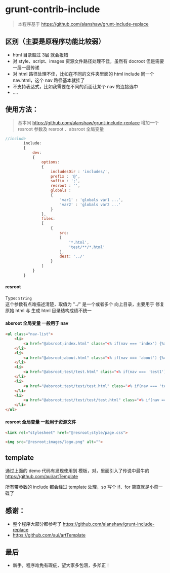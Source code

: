 grunt-contrib-include
=========================



> 本程序基于 https://github.com/alanshaw/grunt-include-replace

## 区别（主要是原程序功能比较弱）

*  html 目录超过 3层 就会报错
*  对 style、script、images 资源文件路径处理不佳，虽然有 docroot 但是需要一层一层传递
*  对 html 路径处理不佳，比如在不同的文件夹里面的 html include 同一个 nav.html，这个 nav 路径基本就挂了
*  不支持表达式，比如我需要在不同的页面让某个 nav 的连接选中
*  ....


## 使用方法：
> 基本同 https://github.com/alanshaw/grunt-include-replace
> 增加一个 resroot 参数及 resroot 、absroot 全局变量
```js
//include
        include: 
        {
            dev: 
            {
                options: 
                {
                    includesDir : 'includes/',
                    prefix : '@',
                    suffix : ';',
                    resroot : '',
                    globals : 
                    {
                        'var1' : 'globals var1 ...',
                        'var2' : 'globals var2 ...'
                    }
                },
                files: 
                [
                    {
                        src: 
                        [
                            '*.html', 
                            'test/**/*.html'
                        ],
                        dest: '../'
                    }
                ]
            }
        }
```

#### resroot
Type: `String`  
这个参数有点难描述清楚，取值为 "../" 是一个或者多个 向上目录，主要用于 修复 原始 html 与 生成 html 目录结构成绩不统一

#### absroot 全局变量 一般用于 nav
```html
<ul class="nav-list">
    <li>
		<a href="@absroot;index.html" class="<% if(nav === 'index') {%> current <% } %>">index</a>
	</li>
	<li>
		<a href="@absroot;about.html" class="<% if(nav === 'about') {%> current <% } %>">about</a>
	</li>
	<li>
		<a href="@absroot;test/test.html" class="<% if(nav === 'test1') {%> current <% } %>">test1</a>
	</li>
	<li>
		<a href="@absroot;test/test/test.html" class="<% if(nav === 'test2') {%> current <% } %>">test2</a>
	</li>
	<li>
		<a href="@absroot;test/test/test/test.html" class="<% if(nav === 'test3') {%> current <% } %>">test3</a>
	</li>
</ul>
```

#### resroot 全局变量 一般用于资源文件
```html
<link rel="stylesheet" href="@resroot;style/page.css">

<img src="@resroot;images/logo.png" alt="">
```


## template 
通过上面的 demo 代码有发现使用到 模板，对，里面引入了传说中最牛的 https://github.com/aui/artTemplate

所有带参数的 include 都会经过 template 处理，so 写个 if、for 简直就是小菜一碟了

## 感谢：
* 整个程序大部分都参考了 https://github.com/alanshaw/grunt-include-replace
* https://github.com/aui/artTemplate

## 最后
* 新手，程序难免有瑕疵，望大家多包涵，多斧正！




